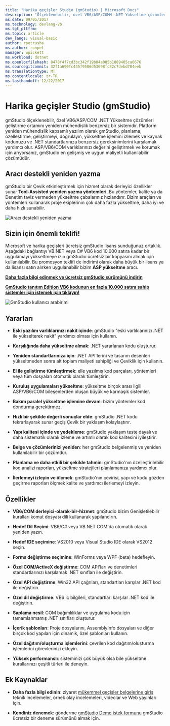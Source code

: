 ```yaml
---
title: "Harika geçişler Studio (gmStudio) | Microsoft Docs"
description: "Ölçeklenebilir, özel VB6/ASP/COMM .NET Yükseltme çözümlerine için harika geçiş aracı"
ms.date: 09/05/2017
ms.technology: devlang-vb
ms.tgt_pltfrm: 
ms.topic: article
dev_langs: visual-basic
author: rpetrusha
ms.author: ronpet
manager: wpickett
ms.workload: dotnet
ms.openlocfilehash: 8478f4f7cd3bc342f19b84a085b1889405ca6676
ms.sourcegitcommit: 32f1a690fc445f9586d53698fc82c7debd784eeb
ms.translationtype: MT
ms.contentlocale: tr-TR
ms.lasthandoff: 12/22/2017
---
```

# <a name="great-migrations-studio-gmstudio"></a>Harika geçişler Studio (gmStudio)

gmStudio ölçeklenebilir, özel VB6/ASP/COM .NET Yükseltme çözümleri geliştirme ortamını yeniden mühendislik benzersiz bir sistemdir. Platform yeniden mühendislik kapsamlı yazılım olarak gmStudio, planlama, özelleştirme, geliştirmeyi, doğrulayın, yükseltme işlemini izlemek ve kaynak kodunuzu ve .NET standartlarınıza benzersiz gereksinimlerini karşılamak yardımcı olur.  ASP/VB6/COM varlıklarınızı değerini geliştirmek ve korumak için arıyorsanız, gmStudio en gelişmiş ve uygun maliyetli kullanılabilir çözümüdür. 

## <a name="the-tool-assisted-rewrite"></a>Aracı destekli yeniden yazma

gmStudio bir Çevik etkinleştirmek için hizmet olarak derleyici özellikler sunar **Tool-Assisted yeniden yazma yöntemleri**. Bu yöntemler, kalite ya da Denetim taviz vermeden yükseltme çabalarınız hızlandırır. Bizim araçları ve yöntemleri kullanarak proje ekiplerinin çok daha fazla yükseltme, daha iyi ve daha hızlı sunabilir.

![Aracı destekli yeniden yazma](./media/tool-assisted-rewrite.png) 

## <a name="important-offer-for-you"></a>Sizin için önemli teklifi!

Microsoft ve harika geçişleri ücretsiz gmStudio lisans sunduğunuz ortaklık. Aşağıdaki bağlantıyı VB.NET veya C# VB6 kod 10.000 satıra kadar bir uygulamayı yükseltmeye izin gmStudio ücretsiz bir kopyasını almak için kullanılabilir. Bu promosyon teklifi de indirimi olarak daha büyük bir lisans ya da lisansı satın alırken uygulanabilir bizim **ASP yükseltme** aracı.

[**Daha fazla bilgi edinmek ve ücretsiz gmStudio sürümünü indirin**](http://www.greatmigrations.com/resources/gmstudio-promotion.aspx)

[**GmStudio tanıtım Edition VB6 kodunun en fazla 10.000 satıra sahip sistemler için istemek için tıklayın!**](http://www.greatmigrations.com/resources/gmstudio-promotion.aspx)

![GmStudio kullanıcı arabirimi](./media/gmstudio-ui.png) 

## <a name="benefits"></a>Yararları

- **Eski yazılım varlıklarınızı nakit içinde**: gmStudio "eski varlıklarınızı .NET ile yükselterek nakit" yardımcı olması için kullanın.

- **Karşılığında daha yükseltme almak**: .NET yararlanan kodu oluşturur.

- **Yeniden standartlarınıza için**: .NET API'lerini ve tasarım desenleri yükseltmeden sonra alt toplam maliyeti sahipliği ve Çeviklik için kullanın.  

- **El ile geliştirme tümleştirmek**: elle yazılmış kod parçaları, yöntemleri veya tüm dosyaları otomatik olarak tümleştirin. 

- **Kuruluş uygulamaları yükseltme**: yükseltme birçok arası ilgili ASP/VB6/COM bileşenlerden oluşan büyük ve karmaşık sistemler.

- **Bakım paralel yükseltme işlemine devam**: bizim yöntemler kod dondurma gerektirmez.  

- **Hızlı bir şekilde değerli sonuçlar elde**: gmStudio .NET kodu tekrarlayarak sunar geçiş Çevik bir yaklaşım kolaylaştırır.
 
- **Yapı kalitesi içinde ve yedekleme**: gmStudio yaklaşım teste dayalı ve daha sistematik olarak izleme ve artımlı olarak kod kalitesini iyileştirir.

- **Belge ve çözümlerinizi yeniden**: her gmStudio belgelenmiş ve yeniden kullanılabilir bir çözümdür.

- **Planlama ve daha etkili bir şekilde tahmin**: gmStudio'nın özelleştirilebilir kod analizi raporları, yükseltme stratejileri planlamanıza yardımcı olur.

- **İlerlemeyi izleyin ve ölçmek**: gmStudio'nın çevirisi, yapı ve kodu gözden geçirme raporları ölçmek kalite ve yardımcı ilerlemeyi izleyin.

## <a name="features"></a>Özellikler

- **VB6/COM derleyici-olarak-bir-hizmet**: gmStudio bizim Genişletilebilir kuralları komut dosyası dili kullanarak yapılandırın.

- **Hedef Dil Seçimi**: VB6/C# veya VB.NET COM'da otomatik olarak yeniden yazın.

- **Hedef IDE seçimine**: VS2010 veya Visual Studio IDE olarak VS2012 seçin.

- **Forms değiştirme seçimine**: WinForms veya WPF (beta) hedefleyin.

- **Özel COM/ActiveX değiştirme**: COM API'ları ve denetimleri standartlarınızı karşılamak .NET sınıfları ile değiştirin.

- **Özel API değiştirme**: Win32 API çağrıları, standartları karşılar .NET kod ile değiştirin.

- **Özel dil değiştirme**: VB6 iç bilgileri, standartları karşılar .NET kod ile değiştirin.

- **Saplama nesil**: COM bağımlılıklar ve uygulama kodu için tamamlanmamış .NET sınıfları oluşturur.

- **İçerik şablonları**: Proje dosyalarını, AssemblyInfo dosyaları ve diğer birçok kod yapıları için dinamik, özel şablonları kullanın.

- **Özel dağıtım/oluşturma işlemlerini**: çevrilen kod dağıtım/oluşturma işlemlerini görevlerinizi ekleyin.

- **Yüksek performanslı**: sisteminizi çok büyük olsa bile yükseltme kurallarınızı çeşitli türleri ile deneyin.

## <a name="additional-resources"></a>Ek Kaynaklar

- **Daha fazla bilgi edinin**: ziyaret [mükemmel geçişler belgelerine giriş](https://www.greatmigrations.com/resources/documentation.aspx) teknik incelemeler, örnek olay incelemeleri, videolar ve Web yayınları için.

- **Kendiniz denemek**: gönderme [gmStudio Demo istek formunu](http://www.greatmigrations.com/resources/gmstudio-promotion.aspx) gmStudio ücretsiz bir deneme sürümünü almak için.
  
